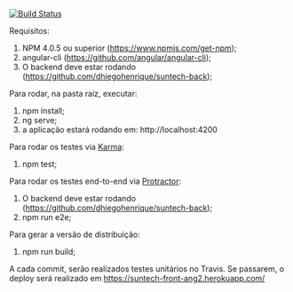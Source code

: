 [![Build Status](https://travis-ci.org/dhiegohenrique/suntech-front.svg?branch=master)](https://travis-ci.org/dhiegohenrique/suntech-front-ang2)

Requisitos:
1) NPM 4.0.5 ou superior (https://www.npmjs.com/get-npm);
2) angular-cli (https://github.com/angular/angular-cli);
3) O backend deve estar rodando (https://github.com/dhiegohenrique/suntech-back);

Para rodar, na pasta raíz, executar:
1) npm install;
2) ng serve;
3) a aplicação estará rodando em: http://localhost:4200

Para rodar os testes via [Karma](https://karma-runner.github.io):
1) npm test;

Para rodar os testes end-to-end via [Protractor](http://www.protractortest.org/):
1) O backend deve estar rodando (https://github.com/dhiegohenrique/suntech-back);
2) npm run e2e;

Para gerar a versão de distribuição:
1) npm run build;

A cada commit, serão realizados testes unitários no Travis. Se passarem, o deploy será realizado em https://suntech-front-ang2.herokuapp.com/